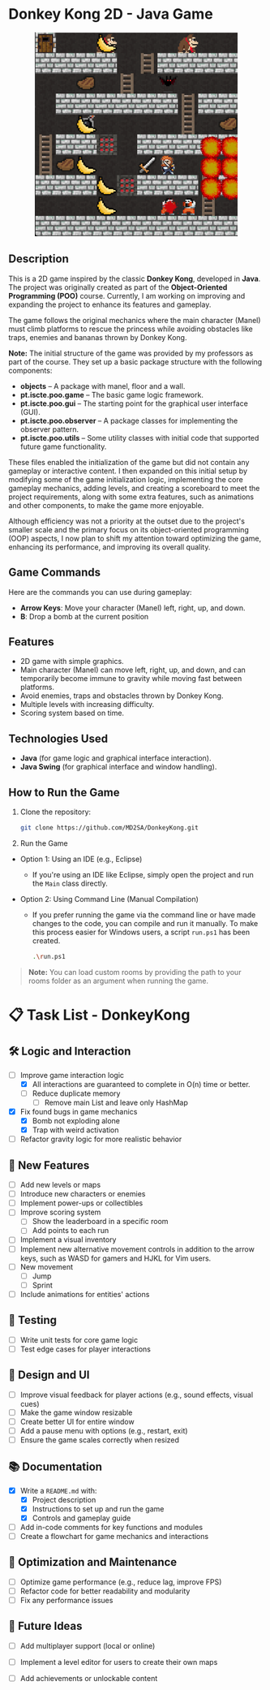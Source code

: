 # Donkey Kong 2D - Java Game
<div align="center">
  <img src="images/GameExample.png" alt="Game Preview" width="400">
</div>

## Description

This is a 2D game inspired by the classic **Donkey Kong**, developed in **Java**. The project was originally created as part of the **Object-Oriented Programming (POO)** course. Currently, I am working on improving and expanding the project to enhance its features and gameplay.

The game follows the original mechanics where the main character (Manel) must climb platforms to rescue the princess while avoiding obstacles like traps, enemies and bananas thrown by Donkey Kong.

**Note:** The initial structure of the game was provided by my professors as part of the course. They set up a basic package structure with the following components:

- **objects** – A package with manel, floor and a wall.
- **pt.iscte.poo.game** – The basic game logic framework.
- **pt.iscte.poo.gui** – The starting point for the graphical user interface (GUI).
- **pt.iscte.poo.observer** – A package classes for implementing the observer pattern.
- **pt.iscte.poo.utils** – Some utility classes with initial code that supported future game functionality.

These files enabled the initialization of the game but did not contain any gameplay or interactive content. I then expanded on this initial setup by modifying some of the game initialization logic, implementing the core gameplay mechanics, adding levels, and creating a scoreboard to meet the project requirements, along with some extra features, such as animations and other components, to make the game more enjoyable.

Although efficiency was not a priority at the outset due to the project's smaller scale and the primary focus on its object-oriented programming (OOP) aspects, I now plan to shift my attention toward optimizing the game, enhancing its performance, and improving its overall quality.

## Game Commands

Here are the commands you can use during gameplay:

- **Arrow Keys**: Move your character (Manel) left, right, up, and down.
- **B**: Drop a bomb at the current position

## Features

- 2D game with simple graphics.
- Main character (Manel) can move left, right, up, and down, and can temporarily become immune to gravity while moving fast between platforms.
- Avoid enemies, traps and obstacles thrown by Donkey Kong.
- Multiple levels with increasing difficulty.
- Scoring system based on time.

## Technologies Used

- **Java** (for game logic and graphical interface interaction).
- **Java Swing** (for graphical interface and window handling).

## How to Run the Game

1. Clone the repository:

   ```bash
   git clone https://github.com/MD2SA/DonkeyKong.git

2. Run the Game

- Option 1: Using an IDE (e.g., Eclipse)
  - If you're using an IDE like Eclipse, simply open the project and run the `Main` class directly.
    
- Option 2: Using Command Line (Manual Compilation)
  - If you prefer running the game via the command line or have made changes to the code, you can compile and run it manually. To make this process easier for Windows users, a script `run.ps1` has been created.

    ```bash
    .\run.ps1

> **Note:** You can load custom rooms by providing the path to your rooms folder as an argument when running the game.

# 📋 Task List - DonkeyKong

## 🛠️ Logic and Interaction
- [ ] Improve game interaction logic
  - [x] All interactions are guaranteed to complete in O(n) time or better.
  - [ ] Reduce duplicate memory
    - [ ] Remove main List and leave only HashMap
- [x] Fix found bugs in game mechanics
  - [x] Bomb not exploding alone
  - [x] Trap with weird activation
- [ ] Refactor gravity logic for more realistic behavior

## 🚀 New Features
- [ ] Add new levels or maps
- [ ] Introduce new characters or enemies
- [ ] Implement power-ups or collectibles
- [ ] Improve scoring system
  - [ ]  Show the leaderboard in a specific room
  - [ ]  Add points to each run
- [ ] Implement a visual inventory
- [ ] Implement new alternative movement controls in addition to the arrow keys, such as WASD for gamers and HJKL for Vim users.
- [ ] New movement
  - [ ] Jump
  - [ ] Sprint  
- [ ] Include animations for entities' actions

## 🧪 Testing
- [ ] Write unit tests for core game logic
- [ ] Test edge cases for player interactions

## 🎨 Design and UI
- [ ] Improve visual feedback for player actions (e.g., sound effects, visual cues)
- [ ] Make the game window resizable
- [ ] Create better UI for entire window
- [ ] Add a pause menu with options (e.g., restart, exit)
- [ ] Ensure the game scales correctly when resized

## 📚 Documentation
- [x] Write a `README.md` with:
  - [x] Project description
  - [x] Instructions to set up and run the game
  - [x] Controls and gameplay guide
- [ ] Add in-code comments for key functions and modules
- [ ] Create a flowchart for game mechanics and interactions

## 🧹 Optimization and Maintenance
- [ ] Optimize game performance (e.g., reduce lag, improve FPS)
- [ ] Refactor code for better readability and modularity
- [ ] Fix any performance issues

## 🌟 Future Ideas
- [ ] Add multiplayer support (local or online)
- [ ] Implement a level editor for users to create their own maps
- [ ] Add achievements or unlockable content

